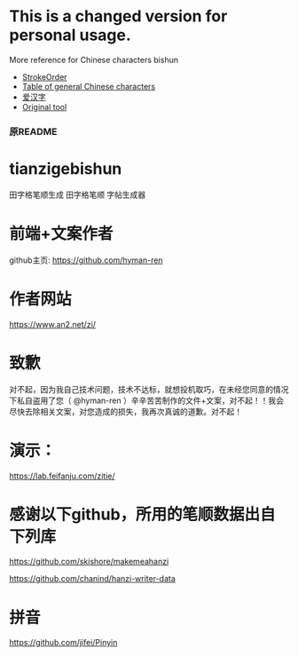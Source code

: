 # This is a changed version for personal usage.

More reference for Chinese characters bishun

* [StrokeOrder](https://www.strokeorder.com/chinese/)
* [Table of general Chinese characters](https://github.com/jaywcjlove/table-of-general-standard-chinese-characters)
* [爱汉字](https://2hanzi.com/tianzige/index.html)
* [Original tool](https://lab.feifanju.com/zitie/)


### 原README

# tianzigebishun
田字格笔顺生成
田字格笔顺 字帖生成器


# 前端+文案作者

github主页: https://github.com/hyman-ren

# 作者网站
https://www.an2.net/zi/


# 致歉
对不起，因为我自己技术问题，技术不达标，就想投机取巧，在未经您同意的情况下私自盗用了您（ @hyman-ren ）辛辛苦苦制作的文件+文案，对不起！！我会尽快去除相关文案，对您造成的损失，我再次真诚的道歉。对不起！

# 演示：
https://lab.feifanju.com/zitie/


# 感谢以下github，所用的笔顺数据出自下列库

https://github.com/skishore/makemeahanzi

https://github.com/chanind/hanzi-writer-data

# 拼音

https://github.com/jifei/Pinyin

